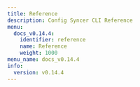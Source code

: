 ```yaml
---
title: Reference
description: Config Syncer CLI Reference
menu:
  docs_v0.14.4:
    identifier: reference
    name: Reference
    weight: 1000
menu_name: docs_v0.14.4
info:
  version: v0.14.4
---
```


